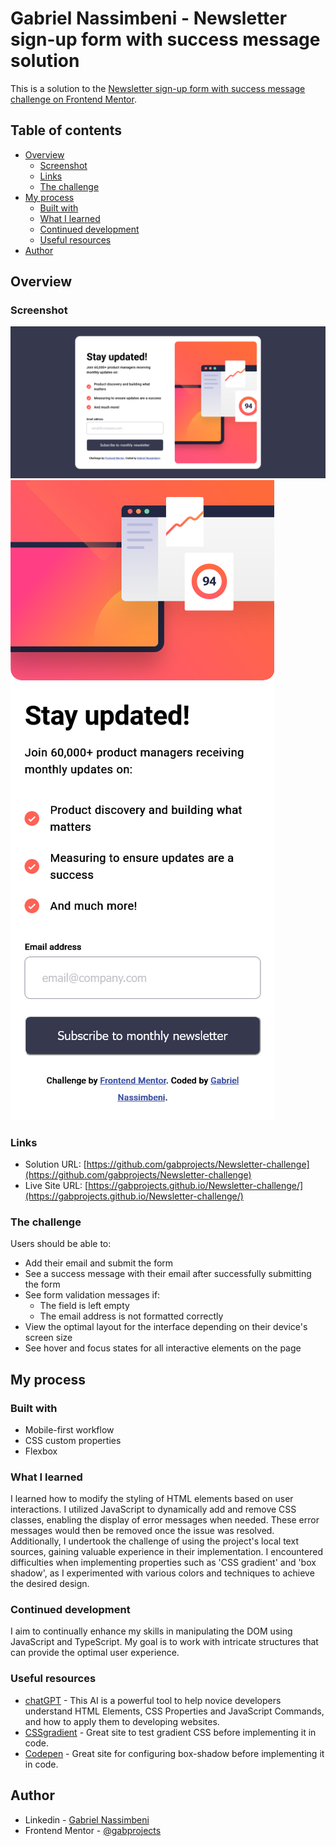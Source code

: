 # Gabriel Nassimbeni - Newsletter sign-up form with success message solution

This is a solution to the [Newsletter sign-up form with success message challenge on Frontend Mentor](https://www.frontendmentor.io/challenges/newsletter-signup-form-with-success-message-3FC1AZbNrv).

## Table of contents

- [Overview](#overview)
  - [Screenshot](#screenshot)
  - [Links](#links)
  - [The challenge](#the-challenge)
- [My process](#my-process)
  - [Built with](#built-with)
  - [What I learned](#what-i-learned)
  - [Continued development](#continued-development)
  - [Useful resources](#useful-resources)
- [Author](#author)

## Overview

### Screenshot

![](GN-Newsletter-Desktop-Screenshot.png)
![](GN-Newsletter-Mobile-Screenshot.png)

### Links

- Solution URL: [https://github.com/gabprojects/Newsletter-challenge](https://github.com/gabprojects/Newsletter-challenge)
- Live Site URL: [https://gabprojects.github.io/Newsletter-challenge/](https://gabprojects.github.io/Newsletter-challenge/)

### The challenge

Users should be able to:

- Add their email and submit the form
- See a success message with their email after successfully submitting the form
- See form validation messages if:
  - The field is left empty
  - The email address is not formatted correctly
- View the optimal layout for the interface depending on their device's screen size
- See hover and focus states for all interactive elements on the page

## My process

### Built with

- Mobile-first workflow
- CSS custom properties
- Flexbox

### What I learned

I learned how to modify the styling of HTML elements based on user interactions. I utilized JavaScript to dynamically add and remove CSS classes, enabling the display of error messages when needed. These error messages would then be removed once the issue was resolved. Additionally, I undertook the challenge of using the project's local text sources, gaining valuable experience in their implementation. I encountered difficulties when implementing properties such as 'CSS gradient' and 'box shadow', as I experimented with various colors and techniques to achieve the desired design.

### Continued development

I aim to continually enhance my skills in manipulating the DOM using JavaScript and TypeScript. My goal is to work with intricate structures that can provide the optimal user experience.

### Useful resources

- [chatGPT](https://chat.openai.com/) - This AI is a powerful tool to help novice developers understand HTML Elements, CSS Properties and JavaScript Commands, and how to apply them to developing websites.
- [CSSgradient](https://cssgradient.io/) - Great site to test gradient CSS before implementing it in code.
- [Codepen](https://codepen.io/daph/pen/MydqQB) - Great site for configuring box-shadow before implementing it in code.

## Author

- Linkedin - [Gabriel Nassimbeni](https://www.linkedin.com/in/gabrieldoc/)
- Frontend Mentor - [@gabprojects](https://www.frontendmentor.io/profile/gabprojects)
